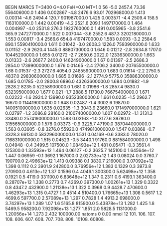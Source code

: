 BEGN
MARCS T=3400 G=4.0 FeH=0.0 MT=1.0
                  56
-5.0 2457.4 73.36 556406000.0 1.406 0.002867 
-4.8 2476.6 93.01 702968000.0 1.413 0.00314 
-4.6 2494.4 120.7 901987000.0 1.425 0.003571 
-4.4 2509.4 158.5 1163100000.0 1.442 0.00419 
-4.2 2521.6 209.1 1497170000.0 1.464 0.004997 
-4.0 2531.8 276.3 1922760000.0 1.491 0.005965 
-3.8 2541.6 365.9 2472770000.0 1.522 0.007044 
-3.6 2552.6 487.3 3202180000.0 1.553 0.00817 
-3.4 2566.6 654.8 4197470000.0 1.583 0.0093 
-3.2 2584.6 890.1 5590410000.0 1.611 0.01042 
-3.0 2608.3 1226.0 7593900000.0 1.633 0.01152 
-2.9 2620.4 1445.0 8880730000.0 1.646 0.01212 
-2.8 2634.8 1707.0 10445200000.0 1.655 0.01272 
-2.7 2650.6 2022.0 12336300000.0 1.663 0.01333 
-2.6 2667.7 2400.0 14624900000.0 1.67 0.01397 
-2.5 2686.3 2854.0 17399000000.0 1.676 0.01465 
-2.4 2706.2 3400.0 20765500000.0 1.68 0.01537 
-2.3 2727.6 4054.0 24855900000.0 1.683 0.01614 
-2.2 2750.5 4837.0 29830600000.0 1.685 0.01696 
-2.1 2774.9 5775.0 35886300000.0 1.685 0.01785 
-2.0 2800.8 6896.0 43263600000.0 1.684 0.01882 
-1.9 2828.2 8235.0 52258900000.0 1.681 0.01986 
-1.8 2857.4 9830.0 63239500000.0 1.677 0.021 
-1.7 2888.5 11730.0 76675400000.0 1.671 0.02222 
-1.6 2924.2 13990.0 93523800000.0 1.661 0.0235 
-1.5 2962.7 16670.0 114419000000.0 1.648 0.02487 
-1.4 3002.6 19870.0 140051000000.0 1.635 0.02635 
-1.3 3043.9 23660.0 171497000000.0 1.621 0.02797 
-1.2 3086.8 28160.0 210074000000.0 1.607 0.02972 
-1.1 3131.3 33480.0 257419000000.0 1.593 0.03163 
-1.0 3177.6 39780.0 315565000000.0 1.578 0.03373 
-0.9 3225.7 47190.0 387044000000.0 1.563 0.03605 
-0.8 3276.0 55920.0 474981000000.0 1.547 0.03868 
-0.7 3328.3 66130.0 583296000000.0 1.531 0.04169 
-0.6 3383.0 78020.0 716831000000.0 1.515 0.04523 
-0.5 3440.1 91760.0 881584000000.0 1.498 0.04948 
-0.4 3499.5 107500.0 1.08493e+12 1.481 0.05471 
-0.3 3561.4 125300.0 1.33593e+12 1.464 0.06127 
-0.2 3625.7 145100.0 1.64564e+12 1.447 0.06959 
-0.1 3692.1 167000.0 2.02733e+12 1.43 0.08024 
0.0 3760.7 190700.0 2.49663e+12 1.413 0.09388 
0.1 3830.7 216000.0 3.07092e+12 1.398 0.1112 
0.2 3901.9 242800.0 3.76956e+12 1.383 0.1329 
0.3 3973.8 270900.0 4.613e+12 1.37 0.1596 
0.4 4046.1 300300.0 5.62498e+12 1.358 0.1921 
0.5 4119.0 331100.0 6.83648e+12 1.347 0.2311 
0.6 4193.1 363400.0 8.28707e+12 1.338 0.2773 
0.7 4269.0 397300.0 1.00261e+13 1.329 0.3322 
0.8 4347.2 432900.0 1.21138e+13 1.322 0.3968 
0.9 4428.7 470600.0 1.46293e+13 1.315 0.4727 
1.0 4514.4 510400.0 1.76665e+13 1.308 0.5617 
1.2 4699.6 597700.0 2.57089e+13 1.297 0.7828 
1.4 4913.2 698000.0 3.74297e+13 1.289 1.07 
1.6 5165.8 815900.0 5.43878e+13 1.282 1.425 
1.8 5469.5 958200.0 7.92098e+13 1.277 1.851 
2.0 5828.5 1131000.0 1.20056e+14 1.273 2.432 
100000.00
natoms              0      0.00
nmol          12
          101.         106.       107.      108.         606.        607.        608.
          707.         708.       808.    10108.       60808.
